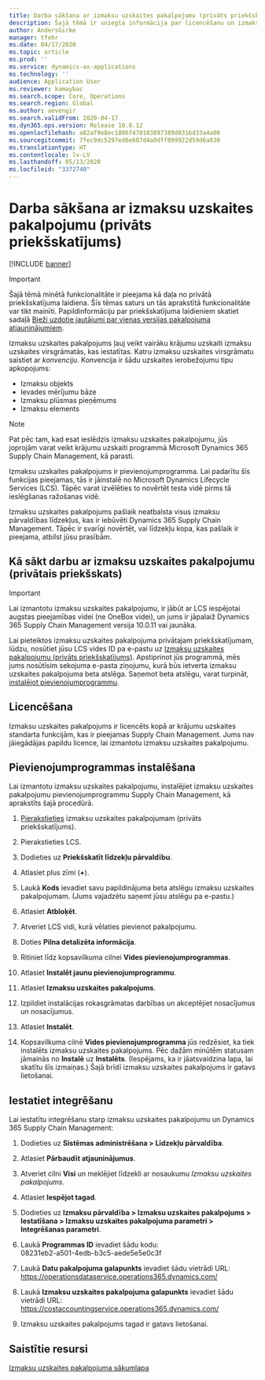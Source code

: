 ```yaml
---
title: Darba sākšana ar izmaksu uzskaites pakalpojumu (privāts priekšskatījums)
description: Šajā tēmā ir sniegta informācija par licencēšanu un izmaksu uzskaites pakalpojuma instalēšanas instrukcijām.
author: AndersGirke
manager: tfehr
ms.date: 04/17/2020
ms.topic: article
ms.prod: ''
ms.service: dynamics-ax-applications
ms.technology: ''
audience: Application User
ms.reviewer: kamaybac
ms.search.scope: Core, Operations
ms.search.region: Global
ms.author: aevengir
ms.search.validFrom: 2020-04-17
ms.dyn365.ops.version: Release 10.0.12
ms.openlocfilehash: a82af9e8ec1806f470103897389d0316d33a4a06
ms.sourcegitcommit: 7fec9dc5297ed6e687d4a0dff099922d59d6a830
ms.translationtype: HT
ms.contentlocale: lv-LV
ms.lasthandoff: 05/13/2020
ms.locfileid: "3372740"
---
```

# <a name="get-started-with-the-cost-accounting-service-private-preview"></a>Darba sākšana ar izmaksu uzskaites pakalpojumu (privāts priekšskatījums)

[!INCLUDE [banner](../includes/banner.md)]

> [!IMPORTANT]
> Šajā tēmā minētā funkcionalitāte ir pieejama kā daļa no privātā priekšskatījuma laidiena. Šīs tēmas saturs un tās aprakstītā funkcionalitāte var tikt mainīti. Papildinformāciju par priekšskatījuma laidieniem skatiet sadaļā [Bieži uzdotie jautājumi par vienas versijas pakalpojuma atjauninājumiem](../../fin-ops-core/fin-ops/get-started/one-version.md).

Izmaksu uzskaites pakalpojums ļauj veikt vairāku krājumu uzskaiti izmaksu uzskaites virsgrāmatās, kas iestatītas. Katru izmaksu uzskaites virsgrāmatu saistiet ar *konvenciju*. Konvencija ir šādu uzskaites ierobežojumu tipu apkopojums:

- Izmaksu objekts
- Ievades mērījumu bāze
- Izmaksu plūsmas pieņēmums
- Izmaksu elements

> [!NOTE]
> Pat pēc tam, kad esat ieslēdzis izmaksu uzskaites pakalpojumu, jūs joprojām varat veikt krājumu uzskaiti programmā Microsoft Dynamics 365 Supply Chain Management, kā parasti.

Izmaksu uzskaites pakalpojums ir pievienojumprogramma. Lai padarītu šīs funkcijas pieejamas, tās ir jāinstalē no Microsoft Dynamics Lifecycle Services (LCS). Tāpēc varat izvēlēties to novērtēt testa vidē pirms tā ieslēgšanas ražošanas vidē.

Izmaksu uzskaites pakalpojums pašlaik neatbalsta visus izmaksu pārvaldības līdzekļus, kas ir iebūvēti Dynamics 365 Supply Chain Management. Tāpēc ir svarīgi novērtēt, vai līdzekļu kopa, kas pašlaik ir pieejama, atbilst jūsu prasībām.

## <a name="how-to-get-the-cost-accounting-service-private-preview"></a><a name="sign-up"></a>Kā sākt darbu ar izmaksu uzskaites pakalpojumu (privātais priekšskats)

> [!IMPORTANT]
> Lai izmantotu izmaksu uzskaites pakalpojumu, ir jābūt ar LCS iespējotai augstas pieejamības videi (ne OneBox videi), un jums ir jāpalaiž Dynamics 365 Supply Chain Management versija 10.0.11 vai jaunāka.

Lai pieteiktos izmaksu uzskaites pakalpojuma privātajam priekšskatījumam, lūdzu, nosūtiet jūsu LCS vides ID pa e-pastu uz [Izmaksu uzskaites pakalpojumu (privāts priekšskatījums)](mailto:aevengir@microsoft.com?subject=Cost%20accounting%20service%20%28private%20preview%29). Apstiprinot jūs programmā, mēs jums nosūtīsim sekojuma e-pasta ziņojumu, kurā būs ietverta izmaksu uzskaites pakalpojuma beta atslēga. Saņemot beta atslēgu, varat turpināt, [instalējot pievienojumprogrammu](#install).

## <a name="licensing"></a>Licencēšana

Izmaksu uzskaites pakalpojums ir licencēts kopā ar krājumu uzskaites standarta funkcijām, kas ir pieejamas Supply Chain Management. Jums nav jāiegādājas papildu licence, lai izmantotu izmaksu uzskaites pakalpojumu.

## <a name="install-the-add-in"></a><a name="install"></a>Pievienojumprogrammas instalēšana

Lai izmantotu izmaksu uzskaites pakalpojumu, instalējiet izmaksu uzskaites pakalpojumu pievienojumprogrammu Supply Chain Management, kā aprakstīts šajā procedūrā.

1. [Pierakstieties](#sign-up) izmaksu uzskaites pakalpojumam (privāts priekšskatījums).

1. Pierakstieties LCS.

1. Dodieties uz **Priekšskatīt līdzekļu pārvaldību**.

1. Atlasiet plus zīmi (**+**).

1. Laukā **Kods** ievadiet savu papildinājuma beta atslēgu izmaksu uzskaites pakalpojumam. (Jums vajadzētu saņemt jūsu atslēgu pa e-pastu.)

1. Atlasiet **Atbloķēt**.

1. Atveriet LCS vidi, kurā vēlaties pievienot pakalpojumu.

1. Doties **Pilna detalizēta informācija**.

1. Ritiniet līdz kopsavilkuma cilnei **Vides pievienojumprogrammas**.

1. Atlasiet **Instalēt jaunu pievienojumprogrammu**.

1. Atlasiet **Izmaksu uzskaites pakalpojums**.

1. Izpildiet instalācijas rokasgrāmatas darbības un akceptējiet nosacījumus un nosacījumus.

1. Atlasiet **Instalēt**.

1. Kopsavilkuma cilnē **Vides pievienojumprogramma** jūs redzēsiet, ka tiek instalēts izmaksu uzskaites pakalpojums. Pēc dažām minūtēm statusam jāmainās no **Instalē** uz **Instalēts**. (Iespējams, ka ir jāatsvaidzina lapa, lai skatītu šīs izmaiņas.) Šajā brīdī izmaksu uzskaites pakalpojums ir gatavs lietošanai.

## <a name="set-up-the-integration"></a>Iestatiet integrēšanu

Lai iestatītu integrēšanu starp izmaksu uzskaites pakalpojumu un Dynamics 365 Supply Chain Management:

1. Dodieties uz **Sistēmas administrēšana > Līdzekļu pārvaldība**.

1. Atlasiet **Pārbaudīt atjauninājumus**.

1. Atveriet cilni **Visi** un meklējiet līdzekli ar nosaukumu *Izmaksu uzskaites pakalpojums*.

1. Atlasiet **Iespējot tagad**.

1. Dodieties uz **Izmaksu pārvaldība > Izmaksu uzskaites pakalpojums > Iestatīšana > Izmaksu uzskaites pakalpojuma parametri > Integrēšanas parametri**.

1. Laukā **Programmas ID** ievadiet šādu kodu:<br> 08231eb2-a501-4edb-b3c5-aede5e5e0c3f

1. Laukā **Datu pakalpojuma galapunkts** ievadiet šādu vietrādi URL:<br>https://operationsdataservice.operations365.dynamics.com/

1. Laukā **Izmaksu uzskaites pakalpojuma galapunkts** ievadiet šādu vietrādi URL:<br>https://costaccountingservice.operations365.dynamics.com/

1. Izmaksu uzskaites pakalpojums tagad ir gatavs lietošanai.

## <a name="related-resources"></a>Saistītie resursi

[Izmaksu uzskaites pakalpojuma sākumlapa](cost-accounting-service-home.md)
